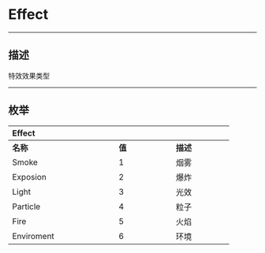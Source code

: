 # Effect

------------------------------------------------------------------------------------------
## 描述

特效效果类型

------------------------------------------------------------------------------------------
## 枚举

|<div style="width:200px">Effect</div>|<div style="width:100px"></div>|<div style="width:100px"></div>|
|:---|:---|:---|
|**名称**|**值**|**描述**|
|Smoke|1|烟雾|
|Exposion|2|爆炸|
|Light|3|光效|
|Particle|4|粒子|
|Fire|5|火焰|
|Enviroment|6|环境|
